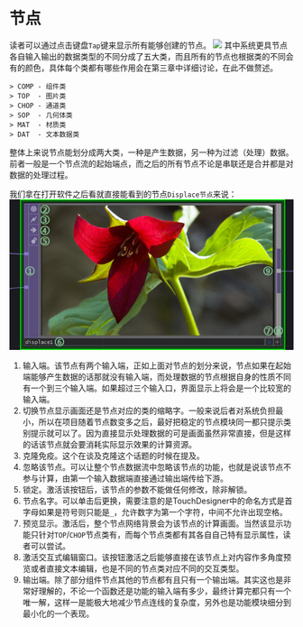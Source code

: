 # 节点

读者可以通过点击键盘`Tap`键来显示所有能够创建的节点。
![](OpCreator.png)
其中系统更具节点各自输入输出的数据类型的不同分成了五大类，而且所有的节点也根据类的不同会有的颜色，具体每个类都有哪些作用会在第三章中详细讨论，在此不做赘述。
```
> COMP - 组件类
> TOP  - 图片类
> CHOP - 通道类
> SOP  - 几何体类
> MAT  - 材质类
> DAT  - 文本数据类
```

整体上来说节点能划分成两大类，一种是产生数据，另一种为过滤（处理）数据。前者一般是一个节点流的起始端点，而之后的所有节点不论是串联还是合并都是对数据的处理过程。

我们拿在打开软件之后看就直接能看到的节点`Displace节点`来说：
![](images/Chapter2/Operator.jpg)

1. 输入端。该节点有两个输入端，正如上面对节点的划分来说，节点如果在起始端能够产生数据的话那就没有输入端，而处理数据的节点根据自身的性质不同有一个到三个输入端。如果超过三个输入口，界面显示上将会是一个比较宽的输入端。
2. 切换节点显示画面还是节点对应的类的缩略字。一般来说后者对系统负担最小，所以在项目随着节点数变多之后，最好把稳定的节点模块同一都只提示类别提示就可以了。因为直接显示处理数据的可是画面虽然非常直接，但是这样的话该节点就会要消耗实际显示效果的计算资源。
3. 克隆免疫。这个在谈及克隆这个话题的时候在提及。
4. 忽略该节点。可以让整个节点数据流中忽略该节点的功能，也就是说该节点不参与计算，由第一个输入数据端直接通过输出端传给下游。
5. 锁定。激活该按钮后，该节点的参数不能做任何修改，除非解锁。
6. 节点名字。可以单击后更换，需要注意的是TouchDesigner中的命名方式是首字母如果是符号则只能是`_`，允许数字为第一个字符，中间不允许出现空格。
7. 预览显示。激活后，整个节点网络背景会为该节点的计算画面。当然该显示功能只针对`TOP`/`CHOP`节点类有，而每个节点类都有其各自自己特有显示属性，读者可以尝试。
8. 激活交互式编辑窗口。该按钮激活之后能够直接在该节点上对内容作多角度预览或者直接文本编辑，也是不同的节点类对应不同的交互类型。
9. 输出端。除了部分组件节点其他的节点都有且只有一个输出端。其实这也是非常好理解的，不论一个函数还是功能的输入端有多少，最终计算完都只有一个唯一解，这样一是能极大地减少节点连线的复杂度，另外也是功能模块细分到最小化的一个表现。